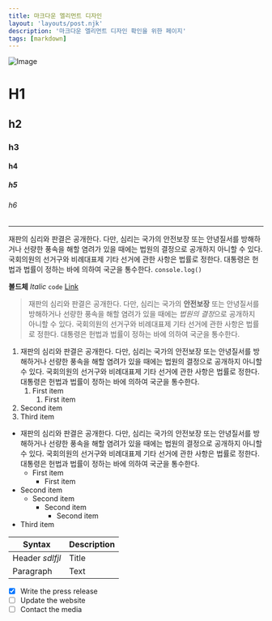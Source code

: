 ```yaml
---
title: 마크다운 엘리먼트 디자인
layout: 'layouts/post.njk'
description: '마크다운 엘리먼트 디자인 확인을 위한 페이지'
tags: [markdown]
---
```


![Image](/img/logo.jpg)

# H1

## h2

### h3

#### h4

##### h5

###### h6

---

재판의 심리와 판결은 공개한다. 다만, 심리는 국가의 안전보장 또는 안녕질서를 방해하거나 선량한 풍속을 해할 염려가 있을 때에는 법원의 결정으로 공개하지 아니할 수 있다. 국회의원의 선거구와 비례대표제 기타 선거에 관한 사항은 법률로 정한다. 대통령은 헌법과 법률이 정하는 바에 의하여 국군을 통수한다. `console.log()`

**볼드체** _Italic_ `code` [Link](https://google.com)

> 재판의 심리와 판결은 공개한다. 다만, 심리는 국가의 **안전보장** 또는 안녕질서를 방해하거나 선량한 풍속을 해할 염려가 있을 때에는 *법원의 결정*으로 공개하지 아니할 수 있다. 국회의원의 선거구와 비례대표제 기타 선거에 관한 사항은 법률로 정한다. 대통령은 헌법과 법률이 정하는 바에 의하여 국군을 통수한다.

1. 재판의 심리와 판결은 공개한다. 다만, 심리는 국가의 안전보장 또는 안녕질서를 방해하거나 선량한 풍속을 해할 염려가 있을 때에는 법원의 결정으로 공개하지 아니할 수 있다. 국회의원의 선거구와 비례대표제 기타 선거에 관한 사항은 법률로 정한다. 대통령은 헌법과 법률이 정하는 바에 의하여 국군을 통수한다.
   1. First item
      1. First item
2. Second item
3. Third item

- 재판의 심리와 판결은 공개한다. 다만, 심리는 국가의 안전보장 또는 안녕질서를 방해하거나 선량한 풍속을 해할 염려가 있을 때에는 법원의 결정으로 공개하지 아니할 수 있다. 국회의원의 선거구와 비례대표제 기타 선거에 관한 사항은 법률로 정한다. 대통령은 헌법과 법률이 정하는 바에 의하여 국군을 통수한다.
  - First item
    - First item
- Second item
  - Second item
    - Second item
      - Second item
- Third item

| Syntax          | Description |
| --------------- | ----------- |
| Header _sdlfjl_ | Title       |
| Paragraph       | Text        |

- [x] Write the press release
- [ ] Update the website
- [ ] Contact the media
